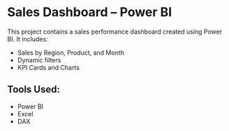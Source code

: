 # Sales Dashboard – Power BI

This project contains a sales performance dashboard created using Power BI. It includes:

- Sales by Region, Product, and Month
- Dynamic filters
- KPI Cards and Charts

## Tools Used:
- Power BI
- Excel
- DAX


